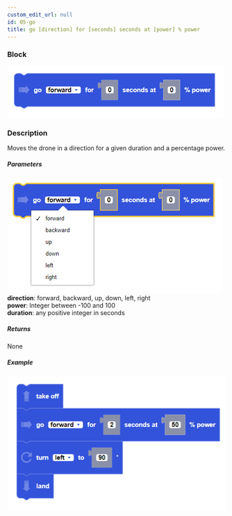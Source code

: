 ```yaml
---
custom_edit_url: null
id: 05-go
title: go [direction] for [seconds] seconds at [power] % power
---
```


### Block

![go for seconds block image](go_for_seconds_at_power.PNG)

### Description

Moves the drone in a direction for a given duration and a percentage power.

##### Parameters
![go for seconds block image](go_at_power_params.PNG)
**direction**: forward, backward, up, down, left, right <br /> 
**power**: Integer between -100 and 100 <br /> 
**duration**: any positive integer in seconds

##### Returns

None

##### Example

![go at power example](go_at_power_example.PNG)
